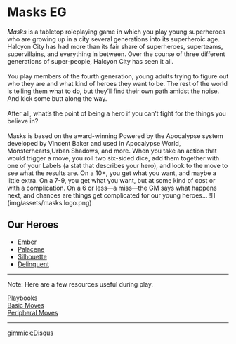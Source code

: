 Masks EG
=======

*Masks* is a tabletop roleplaying game in which you play young superheroes who are growing up in a city several generations into its superheroic age. Halcyon City has had more than its fair share of superheroes, superteams, supervillains, and everything in between. Over the course of three different generations of super-people, Halcyon City has seen it all. <br><Br>You play members of the fourth generation, young adults trying to figure out who they are and what kind of heroes they want to be. The rest of the world is telling them what to do, but they’ll find their own path amidst the noise. And kick some butt along the way. <Br><Br>After all, what’s the point of being a hero if you can’t fight for the things you believe in?<Br><Br>Masks is based on the award-winning Powered by the Apocalypse system developed by Vincent Baker and used in Apocalypse World, Monsterhearts,Urban Shadows, and more. When you take an action that would trigger a move, you roll two six-sided dice, add them together with one of your Labels (a stat that describes your hero), and look to the move to see what the results are. On a 10+, you get what you want, and maybe a little extra. On a 7-9, you get what you want, but at some kind of cost or with a complication. On a 6 or less—a miss—the GM says what happens next, and chances are things get complicated for our young heroes...
![](img/assets/masks logo.png)

Our Heroes
----------

  * [Ember](ember.md)
  * [Palacene](palacene.md)
  * [Silhouette](silhouette.md)
  * [Delinquent](subitem2.md)


------

Note: Here are a few resources useful during play.

[Playbooks](Masks-Playbooks-no-pix.pdf)  
[Basic Moves](img/basic_moves.png)  
[Peripheral Moves](img/peripheral_moves.png)  

-----

[gimmick:Disqus](doycet)